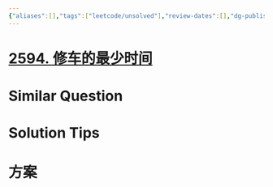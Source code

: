 ```yaml
---
{"aliases":[],"tags":["leetcode/unsolved"],"review-dates":[],"dg-publish":true,"difficulty":"medium","date-created":"2023-09-07-Thu, 9:34:26 am","date-modified":"2023-09-07-Thu, 9:36:12 am","permalink":"/programming/basic/leetcode/2594. 修车的最少时间/","dgPassFrontmatter":true}
---
```



# [2594. 修车的最少时间](https://leetcode.cn/problems/minimum-time-to-repair-cars/)

# Similar Question

# Solution Tips

# 方案
